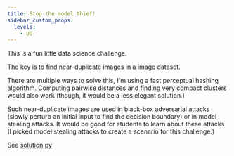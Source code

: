 ```yaml
---
title: Stop the model thief!
sidebar_custom_props:
  levels:
    - UG
---
```


This is a fun little data science challenge.

The key is to find near-duplicate images in a image dataset.

There are multiple ways to solve this, I'm using a fast perceptual hashing algorithm. Computing pairwise distances and finding very compact clusters would also work (though, it would be a less elegant solution.)

Such near-duplicate images are used in black-box adversarial attacks (slowly perturb an initial input to find the decision boundary) or in model stealing attacks. It would be good for students to learn about these attacks (I picked model stealing attacks to create a scenario for this challenge.)

See [solution.py](solution.py)